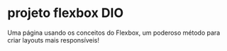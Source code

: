 # projeto flexbox DIO

Uma página usando os conceitos do Flexbox, um poderoso método para criar layouts mais responsíveis!